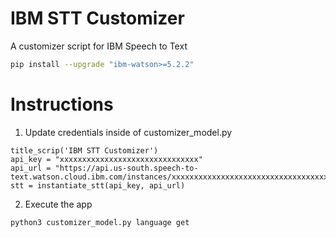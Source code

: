 # IBM STT Customizer
A customizer script for IBM Speech to Text

```bash
pip install --upgrade "ibm-watson>=5.2.2"
```

# Instructions
1. Update credentials inside of customizer_model.py
```
title_scrip('IBM STT Customizer')
api_key = "xxxxxxxxxxxxxxxxxxxxxxxxxxxxxxx"
api_url = "https://api.us-south.speech-to-text.watson.cloud.ibm.com/instances/xxxxxxxxxxxxxxxxxxxxxxxxxxxxxxxxxxxx"
stt = instantiate_stt(api_key, api_url)
```
2. Execute the app
```
python3 customizer_model.py language get
```